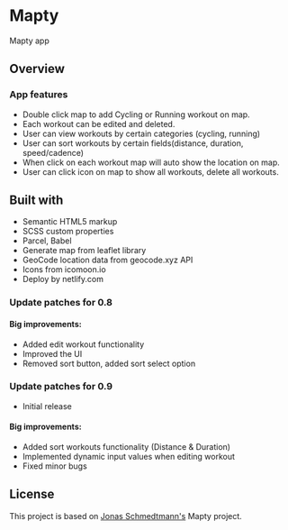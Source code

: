 # Mapty

Mapty app

## Overview

### App features

- Double click map to add Cycling or Running workout on map.
- Each workout can be edited and deleted.
- User can view workouts by certain categories (cycling, running)
- User can sort workouts by certain fields(distance, duration, speed/cadence)
- When click on each workout map will auto show the location on map.
- User can click icon on map to show all workouts, delete all workouts.

## Built with

- Semantic HTML5 markup
- SCSS custom properties
- Parcel, Babel
- Generate map from leaflet library
- GeoCode location data from geocode.xyz API
- Icons from icomoon.io
- Deploy by netlify.com

### Update patches for 0.8

#### Big improvements:

- Added edit workout functionality
- Improved the UI
- Removed sort button, added sort select option

### Update patches for 0.9
- Initial release

#### Big improvements:

- Added sort workouts functionality (Distance & Duration)
- Implemented dynamic input values when editing workout
- Fixed minor bugs

## License

This project is based on [Jonas Schmedtmann's](https://twitter.com/jonasschmedtman) Mapty project.
